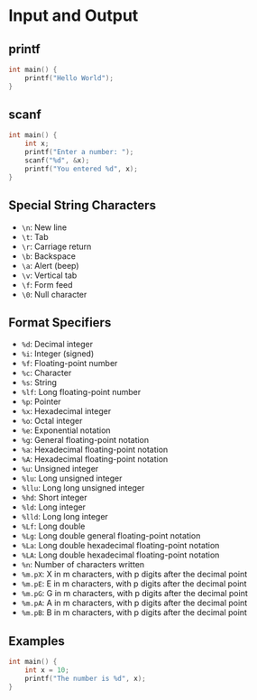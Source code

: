 # Input and Output

## printf

```c
int main() {
    printf("Hello World");
}
```

## scanf

```c
int main() {
    int x;
    printf("Enter a number: ");
    scanf("%d", &x);
    printf("You entered %d", x);
}
```

## Special String Characters

- `\n`: New line
- `\t`: Tab
- `\r`: Carriage return
- `\b`: Backspace
- `\a`: Alert (beep)
- `\v`: Vertical tab
- `\f`: Form feed
- `\0`: Null character

## Format Specifiers

- `%d`: Decimal integer
- `%i`: Integer (signed)
- `%f`: Floating-point number
- `%c`: Character
- `%s`: String
- `%lf`: Long floating-point number
- `%p`: Pointer
- `%x`: Hexadecimal integer
- `%o`: Octal integer
- `%e`: Exponential notation
- `%g`: General floating-point notation
- `%a`: Hexadecimal floating-point notation
- `%A`: Hexadecimal floating-point notation
- `%u`: Unsigned integer
- `%lu`: Long unsigned integer
- `%llu`: Long long unsigned integer
- `%hd`: Short integer
- `%ld`: Long integer
- `%lld`: Long long integer
- `%Lf`: Long double
- `%Lg`: Long double general floating-point notation
- `%La`: Long double hexadecimal floating-point notation
- `%LA`: Long double hexadecimal floating-point notation
- `%n`: Number of characters written
- `%m.pX`: X in m characters, with p digits after the decimal point
- `%m.pE`: E in m characters, with p digits after the decimal point
- `%m.pG`: G in m characters, with p digits after the decimal point
- `%m.pA`: A in m characters, with p digits after the decimal point
- `%m.pB`: B in m characters, with p digits after the decimal point


## Examples

```c
int main() {
    int x = 10;
    printf("The number is %d", x);
}
```
